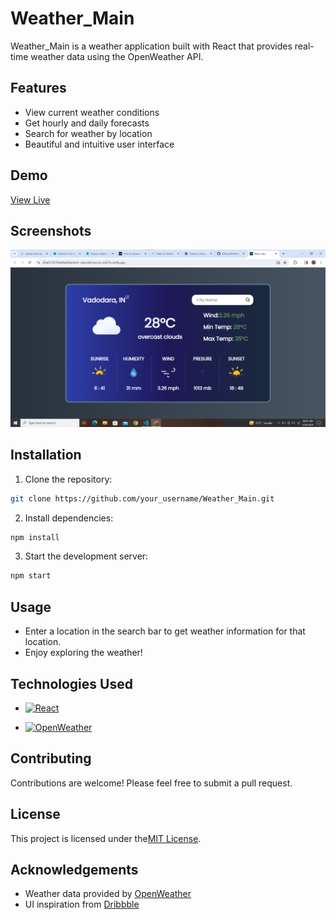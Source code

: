 
# Weather_Main

Weather_Main is a weather application built with React that provides real-time weather data using the OpenWeather API.
## Features

- View current weather conditions
- Get hourly and daily forecasts
- Search for weather by location
- Beautiful and intuitive user interface

## Demo

[View Live](https://65fa53767590af0e824a54cd--splendid-biscuit-e3d37b.netlify.app/)

## Screenshots

![Screenshot 1](public/assets/Ss1.png)
## Installation

1. Clone the repository:

```bash
git clone https://github.com/your_username/Weather_Main.git
```

2. Install dependencies:

```bash
npm install
```

3. Start the development server:

```bash
npm start
```

## Usage

- Enter a location in the search bar to get weather information for that location.
- Enjoy exploring the weather!

## Technologies Used

- [![React](https://img.shields.io/badge/React-v17.0.2-blue.svg)](https://reactjs.org/)

- [![OpenWeather](https://img.shields.io/badge/Weather%20data-OpenWeather-yellow)](https://openweathermap.org/)


## Contributing

Contributions are welcome! Please feel free to submit a pull request.

## License

This project is licensed under the[MIT License](https://opensource.org/licenses/MIT).

## Acknowledgements

- Weather data provided by [OpenWeather](https://openweathermap.org/)
- UI inspiration from [Dribbble](https://dribbble.com/)
